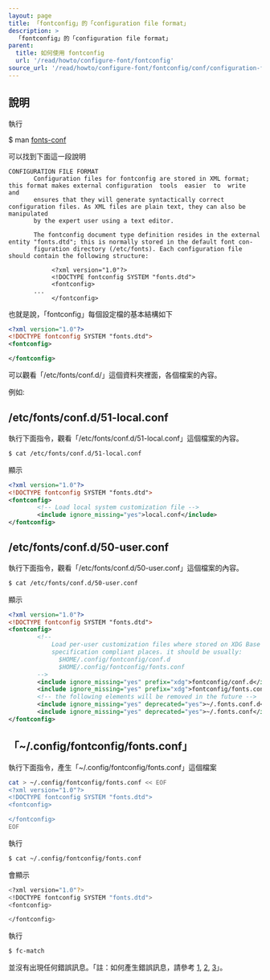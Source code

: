 ```yaml
---
layout: page
title: 「fontconfig」的「configuration file format」
description: >
  「fontconfig」的「configuration file format」
parent:
  title: 如何使用 fontconfig
  url: '/read/howto/configure-font/fontconfig'
source_url: '/read/howto/configure-font/fontconfig/conf/configuration-file-format.md'
---
```


## 說明

執行

$ man [fonts-conf](http://manpages.ubuntu.com/manpages/xenial/en/man5/fonts-conf.5.html)

可以找到下面這一段說明

```
CONFIGURATION FILE FORMAT
       Configuration files for fontconfig are stored in XML format; this format makes external configuration  tools  easier  to  write  and
       ensures that they will generate syntactically correct configuration files. As XML files are plain text, they can also be manipulated
       by the expert user using a text editor.

       The fontconfig document type definition resides in the external entity "fonts.dtd"; this is normally stored in the default font con‐
       figuration directory (/etc/fonts). Each configuration file should contain the following structure:

            <?xml version="1.0"?>
            <!DOCTYPE fontconfig SYSTEM "fonts.dtd">
            <fontconfig>
       ...
            </fontconfig>
```

也就是說，「fontconfig」每個設定檔的基本結構如下


``` xml
<?xml version="1.0"?>
<!DOCTYPE fontconfig SYSTEM "fonts.dtd">
<fontconfig>

</fontconfig>
```


可以觀看「/etc/fonts/conf.d/」這個資料夾裡面，各個檔案的內容。

例如:

## /etc/fonts/conf.d/51-local.conf

執行下面指令，觀看「/etc/fonts/conf.d/51-local.conf」這個檔案的內容。

``` sh
$ cat /etc/fonts/conf.d/51-local.conf
```

顯示

``` xml
<?xml version="1.0"?>
<!DOCTYPE fontconfig SYSTEM "fonts.dtd">
<fontconfig>
        <!-- Load local system customization file -->
        <include ignore_missing="yes">local.conf</include>
</fontconfig>
```

## /etc/fonts/conf.d/50-user.conf

執行下面指令，觀看「/etc/fonts/conf.d/50-user.conf」這個檔案的內容。

``` sh
$ cat /etc/fonts/conf.d/50-user.conf
```

顯示

``` xml
<?xml version="1.0"?>
<!DOCTYPE fontconfig SYSTEM "fonts.dtd">
<fontconfig>
        <!--
            Load per-user customization files where stored on XDG Base Directory
            specification compliant places. it should be usually:
              $HOME/.config/fontconfig/conf.d
              $HOME/.config/fontconfig/fonts.conf
        -->
        <include ignore_missing="yes" prefix="xdg">fontconfig/conf.d</include>
        <include ignore_missing="yes" prefix="xdg">fontconfig/fonts.conf</include>
        <!-- the following elements will be removed in the future -->
        <include ignore_missing="yes" deprecated="yes">~/.fonts.conf.d</include>
        <include ignore_missing="yes" deprecated="yes">~/.fonts.conf</include>
</fontconfig>
```

## 「~/.config/fontconfig/fonts.conf」

執行下面指令，產生「~/.config/fontconfig/fonts.conf」這個檔案

``` sh
cat > ~/.config/fontconfig/fonts.conf << EOF
<?xml version="1.0"?>
<!DOCTYPE fontconfig SYSTEM "fonts.dtd">
<fontconfig>

</fontconfig>
EOF

```

執行

``` sh
$ cat ~/.config/fontconfig/fonts.conf
```

會顯示

``` sh
<?xml version="1.0"?>
<!DOCTYPE fontconfig SYSTEM "fonts.dtd">
<fontconfig>

</fontconfig>
```

執行

``` sh
$ fc-match
```

並沒有出現任何錯誤訊息。「註：如何產生錯誤訊息，請參考 [1](/book-ubuntu-qna/read/howto/configure-font/fontconfig/conf/conf.d.html), [2](/book-ubuntu-qna/read/howto/configure-font/fontconfig/conf/local.conf.html), [3](/book-ubuntu-qna/read/howto/configure-font/fontconfig/conf/home-fonts.conf.html)」。
